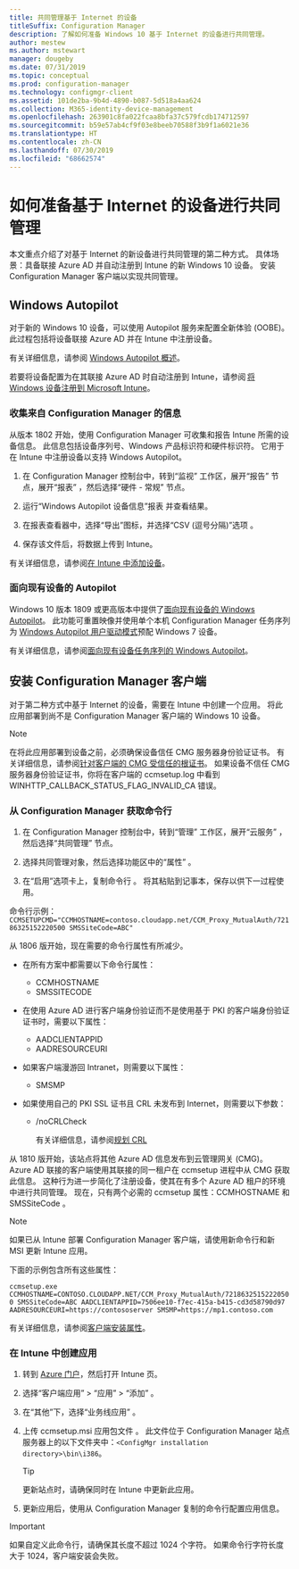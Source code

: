 ```yaml
---
title: 共同管理基于 Internet 的设备
titleSuffix: Configuration Manager
description: 了解如何准备 Windows 10 基于 Internet 的设备进行共同管理。
author: mestew
ms.author: mstewart
manager: dougeby
ms.date: 07/31/2019
ms.topic: conceptual
ms.prod: configuration-manager
ms.technology: configmgr-client
ms.assetid: 101de2ba-9b4d-4890-b087-5d518a4aa624
ms.collection: M365-identity-device-management
ms.openlocfilehash: 263901c8fa022fcaa8bfa37c579fcdb174712597
ms.sourcegitcommit: b59e57ab4cf9f03e8beeb70588f3b9f1a6021e36
ms.translationtype: HT
ms.contentlocale: zh-CN
ms.lasthandoff: 07/30/2019
ms.locfileid: "68662574"
---
```

# <a name="how-to-prepare-internet-based-devices-for-co-management"></a>如何准备基于 Internet 的设备进行共同管理

本文重点介绍了对基于 Internet 的新设备进行共同管理的第二种方式。 具体场景：具备联接 Azure AD 并自动注册到 Intune 的新 Windows 10 设备。 安装 Configuration Manager 客户端以实现共同管理。  

## <a name="windows-autopilot"></a>Windows Autopilot

对于新的 Windows 10 设备，可以使用 Autopilot 服务来配置全新体验 (OOBE)。 此过程包括将设备联接 Azure AD 并在 Intune 中注册设备。  

有关详细信息，请参阅 [Windows Autopilot 概述](https://docs.microsoft.com/windows/deployment/windows-autopilot/windows-autopilot)。

若要将设备配置为在其联接 Azure AD 时自动注册到 Intune，请参阅 [将 Windows 设备注册到 Microsoft Intune](https://docs.microsoft.com/intune/windows-enroll)。  

### <a name="gather-information-from-configuration-manager"></a>收集来自 Configuration Manager 的信息

从版本 1802 开始，使用 Configuration Manager 可收集和报告 Intune 所需的设备信息。 此信息包括设备序列号、Windows 产品标识符和硬件标识符。 它用于在 Intune 中注册设备以支持 Windows Autopilot。

1. 在 Configuration Manager 控制台中，转到“监视”  工作区，展开“报告”  节点，展开“报表”  ，然后选择“硬件 - 常规”  节点。  

2. 运行“Windows Autopilot 设备信息”报表  并查看结果。  

3. 在报表查看器中，选择“导出”图标，并选择“CSV (逗号分隔)”选项   。  

4. 保存该文件后，将数据上传到 Intune。  

有关详细信息，请参阅[在 Intune 中添加设备](https://docs.microsoft.com/intune/enrollment-autopilot#add-devices)。

### <a name="autopilot-for-existing-devices"></a>面向现有设备的 Autopilot
<!--1358333-->

Windows 10 版本 1809 或更高版本中提供了[面向现有设备的 Windows Autopilot](https://techcommunity.microsoft.com/t5/Windows-IT-Pro-Blog/New-Windows-Autopilot-capabilities-and-expanded-partner-support/ba-p/260430)。 此功能可重置映像并使用单个本机 Configuration Manager 任务序列为 [Windows Autopilot 用户驱动模式](https://docs.microsoft.com/windows/deployment/windows-autopilot/user-driven)预配 Windows 7 设备。

有关详细信息，请参阅[面向现有设备任务序列的 Windows Autopilot](/sccm/osd/deploy-use/windows-autopilot-for-existing-devices)。

## <a name="install-the-configuration-manager-client"></a>安装 Configuration Manager 客户端

对于第二种方式中基于 Internet 的设备，需要在 Intune 中创建一个应用。 将此应用部署到尚不是 Configuration Manager 客户端的 Windows 10 设备。

> [!Note]  
> 在将此应用部署到设备之前，必须确保设备信任 CMG 服务器身份验证证书。 有关详细信息，请参阅[针对客户端的 CMG 受信任的根证书](/sccm/core/clients/manage/cmg/certificates-for-cloud-management-gateway#bkmk_cmgroot)。 如果设备不信任 CMG 服务器身份验证证书，你将在客户端的 ccmsetup.log 中看到 WINHTTP_CALLBACK_STATUS_FLAG_INVALID_CA 错误。

### <a name="get-the-command-line-from-configuration-manager"></a>从 Configuration Manager 获取命令行

1. 在 Configuration Manager 控制台中，转到“管理”  工作区，展开“云服务”  ，然后选择“共同管理”  节点。  

2. 选择共同管理对象，然后选择功能区中的“属性”  。  

3. 在“启用”选项卡上，复制命令行  。 将其粘贴到记事本，保存以供下一过程使用。  

命令行示例：`CCMSETUPCMD="CCMHOSTNAME=contoso.cloudapp.net/CCM_Proxy_MutualAuth/72186325152220500 SMSSiteCode=ABC"`

<!--1358215-->
从 1806 版开始，现在需要的命令行属性有所减少。  

- 在所有方案中都需要以下命令行属性：  
  - CCMHOSTNAME  
  - SMSSITECODE  

- 在使用 Azure AD 进行客户端身份验证而不是使用基于 PKI 的客户端身份验证证书时，需要以下属性：  
  - AADCLIENTAPPID  
  - AADRESOURCEURI  

- 如果客户端漫游回 Intranet，则需要以下属性：  
  - SMSMP  

- 如果使用自己的 PKI SSL 证书且 CRL 未发布到 Internet，则需要以下参数：  
  - /noCRLCheck  

     有关详细信息，请参阅[规划 CRL](/sccm/core/plan-design/security/plan-for-security#BKMK_PlanningForCRLs)  

从 1810 版开始，该站点将其他 Azure AD 信息发布到云管理网关 (CMG)。 Azure AD 联接的客户端使用其联接的同一租户在 ccmsetup 进程中从 CMG 获取此信息。 这种行为进一步简化了注册设备，使其在有多个 Azure AD 租户的环境中进行共同管理。 现在，只有两个必需的 ccmsetup 属性：CCMHOSTNAME  和 SMSSiteCode  。<!--3607731-->

> [!Note]
> 如果已从 Intune 部署 Configuration Manager 客户端，请使用新命令行和新 MSI 更新 Intune 应用。 <!-- SCCMDocs-pr issue 3084 -->

下面的示例包含所有这些属性：

`ccmsetup.exe CCMHOSTNAME=CONTOSO.CLOUDAPP.NET/CCM_Proxy_MutualAuth/72186325152220500 SMSSiteCode=ABC AADCLIENTAPPID=7506ee10-f7ec-415a-b415-cd3d58790d97 AADRESOURCEURI=https://contososerver SMSMP=https://mp1.contoso.com`

有关详细信息，请参阅[客户端安装属性](/sccm/core/clients/deploy/about-client-installation-properties)。

### <a name="create-the-app-in-intune"></a>在 Intune 中创建应用

1. 转到 [Azure 门户](https://portal.azure.com)，然后打开 Intune 页。  

2. 选择“客户端应用” > “应用” > “添加”    。  

3. 在“其他”下，选择“业务线应用”   。  

4. 上传 ccmsetup.msi 应用包文件  。 此文件位于 Configuration Manager 站点服务器上的以下文件夹中：`<ConfigMgr installation directory>\bin\i386`。  

    > [!Tip]  
    > 更新站点时，请确保同时在 Intune 中更新此应用。  

5. 更新应用后，使用从 Configuration Manager 复制的命令行配置应用信息。  

> [!IMPORTANT]
> 如果自定义此命令行，请确保其长度不超过 1024 个字符。 如果命令行字符长度大于 1024，客户端安装会失败。
